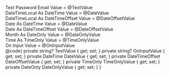 ﻿<div class="input-group mb-4">
    <span class="input-group-text">Text</span>
    <BSInput InputType="InputType.Text" @bind-Value="TextValue" ValidateOnInput="true"/>
    <span class="input-group-text">Password</span>
    <BSInput InputType="InputType.Password" @bind-Value="TextValue"/>
    <span class="input-group-text">Email</span>
    <BSInput InputType="InputType.Email" @bind-Value="TextValue"/>
    <span class="input-group-text">Value = @TextValue</span>
</div>
<div class="input-group mb-4">
    <span class="input-group-text">DateTimeLocal As DateTime</span>
    <BSInput InputType="InputType.DateTimeLocal" @bind-Value="DateValue"/>
    <span class="input-group-text">Value = @DateValue</span>
</div>
<div class="input-group mb-4">
    <span class="input-group-text">DateTimeLocal As DateTimeOffset</span>
    <BSInput InputType="InputType.DateTimeLocal" @bind-Value="DateOffsetValue"/>
    <span class="input-group-text">Value = @DateOffsetValue</span>
</div>
<div class="input-group mb-4">
    <span class="input-group-text">Date As DateTime</span>
    <BSInput InputType="InputType.Date" @bind-Value="DateValue"/>
    <span class="input-group-text">Value = @DateValue</span>
</div>
<div class="input-group mb-4">
    <span class="input-group-text">Date As DateTimeOffset</span>
    <BSInput InputType="InputType.Date" @bind-Value="DateOffsetValue"/>
    <span class="input-group-text">Value = @DateOffsetValue</span>
</div>
<div class="input-group mb-4">
    <span class="input-group-text">Month As DateOnly</span>
    <BSInput InputType="InputType.Date" @bind-Value="DateOnlyValue"/>
    <span class="input-group-text">Value = @DateOnlyValue</span>
</div>
<div class="input-group mb-4">
    <span class="input-group-text">Time As TimeOnly</span>
    <BSInput InputType="InputType.Time" @bind-Value="TimeOnlyValue"/>
    <span class="input-group-text">Value = @TimeOnlyValue</span>
</div>
<div class="input-group mb-4">
    <span class="input-group-text">On Input</span>
    <BSInput InputType="InputType.Text" @bind-Value="OnInputValue" UpdateOnInput="true"/>
    <span class="input-group-text">Value = @OnInputValue</span>
</div>
@code{
    private string? TextValue { get; set; }
    private string? OnInputValue { get; set; }
    private DateTime DateValue { get; set; }
    private DateTimeOffset DateOffsetValue { get; set; }
    private TimeOnly TimeOnlyValue { get; set; }
    private DateOnly DateOnlyValue { get; set; }
}